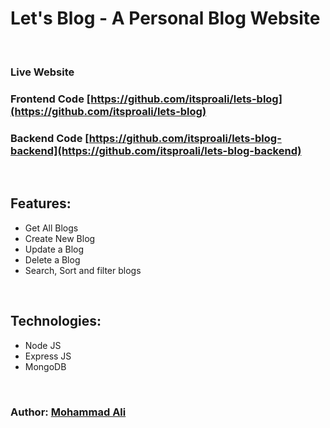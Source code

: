 # Let's Blog - A Personal Blog Website

<br>

### Live Website []()

### Frontend Code [https://github.com/itsproali/lets-blog](https://github.com/itsproali/lets-blog)

### Backend Code [https://github.com/itsproali/lets-blog-backend](https://github.com/itsproali/lets-blog-backend)

<br>

## Features:

- Get All Blogs
- Create New Blog
- Update a Blog
- Delete a Blog
- Search, Sort and filter blogs

<br>

## Technologies:

- Node JS
- Express JS
- MongoDB

<br>

### Author: [Mohammad Ali](https://itsproali.netlify.app)
